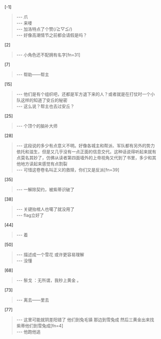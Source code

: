 
[-1] 
>--- 爪<br>
>--- 来喽<br>
>--- 加洛特点了个赞(/≧▽≦/)<br>
>--- 好像高潮情节之前都会请假是吗？<br>

[2] 
>--- 小角色还不配拥有名字[fn=31]<br>

[7] 
>--- 帮助——帮主<br>

[15] 
>--- 他们是有个组织吧，还都是军方退下来的人？或者就是在打仗时一个小队这样的知道了安丘的秘密<br>
>--- 这么说？帮主也去过安丘？<br>

[25] 
>--- 个顶个的脑补大师<br>

[28] 
>--- 这段说的多少有点意义不明。好像各城主和帮派、军队都有另外的势力依托和滋生，但是又几乎没有一点正面的信息交代。这种话说得听起来就有点莫名其妙了，仿佛从读者第四面墙外的上帝视角又代到了书里，多少和其他地方读起来感觉有点割裂<br>
>--- 可惜这卷卷名叫正义的救赎，你们又是反派[fn=39]<br>

[35] 
>--- 一解除契约，被紫蒂识破了<br>

[38] 
>--- 关键抬棺人也噶了就没用了<br>
>--- flag立好了<br>

[44] 
>--- 着<br>

[50] 
>--- 描述成一个雪花
或许更容易理解<br>
>--- 没懂<br>

[68] 
>--- 鬃戈 ：无所谓，我秒上黄金 。<br>

[73] 
>--- 离去——里去<br>

[77] 
>--- 这里可能就阴差阳错了
他们到兔毛镇
那边到雪兔成
然后三黄金出来找
紫蒂他们到雪兔成[fn=4]<br>
>--- 他跑他追<br>

